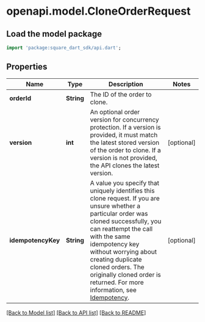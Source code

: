 # openapi.model.CloneOrderRequest

## Load the model package
```dart
import 'package:square_dart_sdk/api.dart';
```

## Properties
Name | Type | Description | Notes
------------ | ------------- | ------------- | -------------
**orderId** | **String** | The ID of the order to clone. | 
**version** | **int** | An optional order version for concurrency protection.  If a version is provided, it must match the latest stored version of the order to clone. If a version is not provided, the API clones the latest version. | [optional] 
**idempotencyKey** | **String** | A value you specify that uniquely identifies this clone request.  If you are unsure whether a particular order was cloned successfully, you can reattempt the call with the same idempotency key without worrying about creating duplicate cloned orders. The originally cloned order is returned.  For more information, see [Idempotency](https://developer.squareup.com/docs/build-basics/common-api-patterns/idempotency). | [optional] 

[[Back to Model list]](../README.md#documentation-for-models) [[Back to API list]](../README.md#documentation-for-api-endpoints) [[Back to README]](../README.md)



